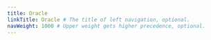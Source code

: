 ```yaml
---
title: Oracle
linkTitle: Oracle # The title of left navigation, optional.
navWeight: 1000 # Upper weight gets higher precedence, optional.
---
```



